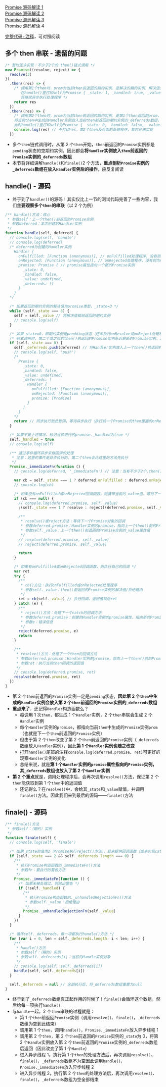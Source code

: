 <a href="https://github.com/simon9124/my_demos/blob/master/%E6%BA%90%E7%A0%81%E8%A7%A3%E8%AF%BB%E7%B3%BB%E5%88%97/javascript/Promise/Promise%E6%BA%90%E7%A0%81%E8%A7%A3%E8%AF%BB1.md" target="_blank">Promise 源码解读 1</a><br>
<a href="https://github.com/simon9124/my_demos/blob/master/%E6%BA%90%E7%A0%81%E8%A7%A3%E8%AF%BB%E7%B3%BB%E5%88%97/javascript/Promise/Promise%E6%BA%90%E7%A0%81%E8%A7%A3%E8%AF%BB2.md" target="_blank">Promise 源码解读 2</a><br>
<a href="https://github.com/simon9124/my_demos/blob/master/%E6%BA%90%E7%A0%81%E8%A7%A3%E8%AF%BB%E7%B3%BB%E5%88%97/javascript/Promise/Promise%E6%BA%90%E7%A0%81%E8%A7%A3%E8%AF%BB3.md" target="_blank">Promise 源码解读 3</a><br>
<a href="" target="_blank">Promise 源码解读 4</a><br>

<a href="" target="_blank">完整代码+注释</a>，可对照阅读

## 多个 then 串联 - 遗留的问题

```js
/* 暂时还未实现：不少于2个的.then()链式调用 */
new Promise((resolve, reject) => {
  resolve(3)
})
  .then((res) => {
    /* 调用第1个then时，prom为当前then前返回的期约实例，是解决的期约实例，解决值为3
       在handle()里打印self为Promise { _state: 1, _handled: true, _value: 3, _deferreds: [] }
       将继续异步执行处理程序 */
    return res
  })
  .then((res) => {
    /* 调用第2个then时，prom为当前then前返回的期约实例，是第1个then返回的prom，是一个新创建的、未解决的期约实例
    将当前then中生成的Handler实例放入当前then前返回的期约实例的_deferreds数组，然后暂停并返回
    此时handle()里打印self为Promise { _state: 0, _handled: false, _value: undefined, _deferreds: [ Handler {...} ] } */
    console.log(res) // 不打印res，第2个then及后面的处理程序，暂时还未实现
  })
```

- 多个`then`链式调用时，从第 2 个`then`开始，`then`前返回的`Promise`实例都是`pending`状态的空期约实例，因此都会**将`Handler`实例放入`then`前返回的`Promise`实例的`_deferreds`数组**
- 本节将详细讲解`handle()`和`finale()`2 个方法，**重点剖析`Promise`实例的`_deferreds`数组在放入`Handler`实例后的操作**，应反复阅读

## handle() - 源码

- 终于到了`handler()`的源码！其实仅比上一节的测试代码完善了一些内容，我们**主要观察多个`then`的串联**（以 2 个为例）

```js
/** handle()方法：核心
 * 参数self：上一个then()前返回的Promise实例
 * 参数deferred：本次创建的Handler实例
 */
function handle(self, deferred) {
  // console.log(self, 'handle')
  // console.log(deferred)
  /* deferred为创建的Handler实例
    Handler {
      onFulfilled: [Function (anonymous)], // onFulfilled处理程序，没有则为null
      onRejected: [Function (anonymous)], // onRejected处理程序，没有则为null
      promise: Promise { // promise属性指向一个新的Promise实例
        _state: 0,
        _handled: false,
        _value: undefined,
        _deferreds: []
      }
    }
  */

  /* 如果返回的期约实例的解决值为promise类型，_state=3 */
  while (self._state === 3) {
    self = self._value // 将解决值赋给返回的期约实例
    // console.log(self)
  }

  /* 如果_state=0，即期约实例是pendding状态（还未执行onResolve或onReject处理程序） */
  /* 链式调用时，第二个或之后的then()前返回的Promise实例永远是新的Promise实例，其_state值为0 */
  if (self._state === 0) {
    self._deferreds.push(deferred) // 将Handler实例放入上一个then()前返回的Promise实例的_deferrends数组，由于上一个Handler实例的promise指向上一个Promise实例，因此上一个Handler实例也受到相应的影响
    // console.log(self, 'push')
    /* 
      Promise {
        _state: 0,
        _handled: false,
        _value: undefined,
        _deferreds: [
          Handler {
            onFulfilled: [Function (anonymous)],
            onRejected: [Function (anonymous)],
            promise: [Promise]
          }
        ]
      }
    */
    return // 同步执行到此暂停，等待异步执行（执行前一个Promise的then里面的onResolve）
  }

  /* 如果不是上述情况，标记当前进行的promise._handled为true */
  self._handled = true
  // console.log(self)

  /** 通过事件循环异步来做回调的处理
   * 注意：这里的事件是异步执行的，第二个then会比这里的方法先执行
   */
  Promise._immediateFn(function () {
    // console.log(deferred, '_immediateFn') // 注意：当有不少于2个.then()时，前一个.then()生成的Handler实例，其promise指向的Promise实例的_deferreds指向问题（后一个.then()里包含onFulfilled或onRejected回调函数，_deferreds不再指向空数组而是包含后一个Handler实例的数组）

    var cb = self._state === 1 ? deferred.onFulfilled : deferred.onRejected // 根据上一个then()前的Promise实力的_state，获取onFulfilled或onRejected处理程序
    // console.log(cb)

    /* 如果没有onFulfilled或onRejected回调函数，则携带当前的_value值，等待下一个Promise对象的回调 */
    if (cb === null) {
      // console.log(deferred.promise, self._value)
      ;(self._state === 1 ? resolve : reject)(deferred.promise, self._value)

      /**
       * resolve()或reject方法：等待下一个Promise对象的回调
       * 参数deferred.promise：Handler实例的promise，指向上一个then()前的Promise实例
       * 参数self._value：上一个then()前返回的Promise实例的_value属性值
       */
      // resolve(deferred.promise, self._value)
      // reject(deferred.promise, self._value)

      return
    }

    /* 如果有onFulfilled或onRejected回调函数，则执行自己的回调 */
    var ret
    try {
      /**
       * cb()方法：执行onFulfilled或onRejected处理程序
       * 参数self._value：then()前返回的Promise实例的解决值/拒绝理由
       */
      ret = cb(self._value) // 执行回调，返回值赋给ret
    } catch (e) {
      /**
       * reject()方法：处理下一个catch的回调方法
       * 参数deferred.promise：创建的Handler实例的promise属性，指向新的Promise实例
       * 参数e：错误信息
       */
      reject(deferred.promise, e)
      return
    }

    /**
     * resolve()方法：处理下一个then的回调方法
     * 参数deferred.promise：Handler实例的promise，指向上一个then()前的Promise实例
     * 参数ret：执行当前then回调的返回值
     */
    // console.log(deferred.promise, ret)
    resolve(deferred.promise, ret)
  })
}
```

- 第 2 个`then`前返回的`Promise`实例一定是`pending`状态，**因此第 2 个`then`中生成的`Handler`实例会放入第 2 个`then`前返回的`Promise`实例的`_deferreds`数组**
- **重点来了**，还记得`Handler`构造函数么？
  - 每调用 1 次`then`，都生成 1 个`Handler`实例，2 个`then`串联会生成 2 个`Handler`实例
  - 每个`Handler`实例的`promise`，都指向当前`then`中生成的`Promise`实例`prom`（也就是下一个`then`前返回的`Promise`实例）
  - 但由于第 2 个`then`改变了第 2 个`then`前返回的`Promise`实例（`_deferreds`数组放入`Handler`实例），因此**第 1 个`Handler`实例也随之改变**
  - 打开`handle()`尾部的注释`console.log(deferred.promise, ret)`可更好的观察`Handler`实例的变化
  - 总结来说，就是**第 1 个`Handler`实例的`promise`属性指向的`Promise`实例，其`_deferreds`数组也放入了第 2 个`Handler`实例**
- **第 2 个重点**就是，调用处理程序后，会再次调用`resolve()`方法，保证第 2 个`then`能获取到第 1 个`then`中的返回值
  - 还记得么？在`resolve()`中，会给其`_state`和`_value`赋值，并调用`finale()`方法。因此我们来到最后的源码——`finale()`方法

## finale() - 源码

```js
/** finale()方法
 * 参数self：（期约）实例
 */
function finale(self) {
  // console.log(self, 'finale')

  /* 如果_state的值为2（Promise执行reject()方法），且未提供回调函数（或未实现catch函数），则给出警告 */
  if (self._state === 2 && self._deferreds.length === 0) {
    /**
     * 执行Promise构造函数的_immediateFn()方法
     * 参数fn：要执行的警告方法
     */
    Promise._immediateFn(function () {
      /* 如果未被处理过，则给出警告 */
      if (!self._handled) {
        /**
         * 执行Promise构造函数的._unhandledRejectionFn()方法
         * 参数self._value：拒绝理由
         */
        Promise._unhandledRejectionFn(self._value)
      }
    })
  }

  /* 循环self._deferreds，每一项都执行handle()方法 */
  for (var i = 0, len = self._deferreds.length; i < len; i++) {
    /**
     * handle()方法
     * 参数self：（期约）实例
     * 参数self._deferreds[i]：当前的Handle实例对象
     */
    // console.log(self, self._deferreds[i])
    handle(self, self._deferreds[i])
  }

  self._deferreds = null // 全部执行后，将_deferreds数组重置为null
}
```

- 终于到了`_deferreds`数组真正起作用的时候了！`finale()`会循环这个数组，然后给每一项执行`handle()`
- 与`handle`一起，2 个`then`串联的过程就是：
  - 第 1 个`then`前返回`Promise`实例（调用`resolve()`、`finale()`，`_deferreds`数组为空到此结束）
  - 调用第 1 个`then`，调用`handle()`，`Promise._immediateFn`放入异步线程 1
  - 调用第 2 个`then`，第 2 个`then`前返回的`Promise`实例的`_state`为 0，将第 2 个`Handle`实例放入第 2 个`then`前返回的`Promise`实例的`_deferreds`数组后返回（因此改变了第 1 个`Handle`）
  - 进入异步线程 1，执行第 1 个`then`的处理方法后，再次调用`resolve()`、`finale()`，`_deferreds`数组不为空因此调用`handle()`，`Promise._immediateFn`放入异步线程 2
  - 进入异步线程 2，执行第 2 个`then`的处理方法后，再次调用`resolve()`、`finale()`，`_deferreds`数组为空全部结束
